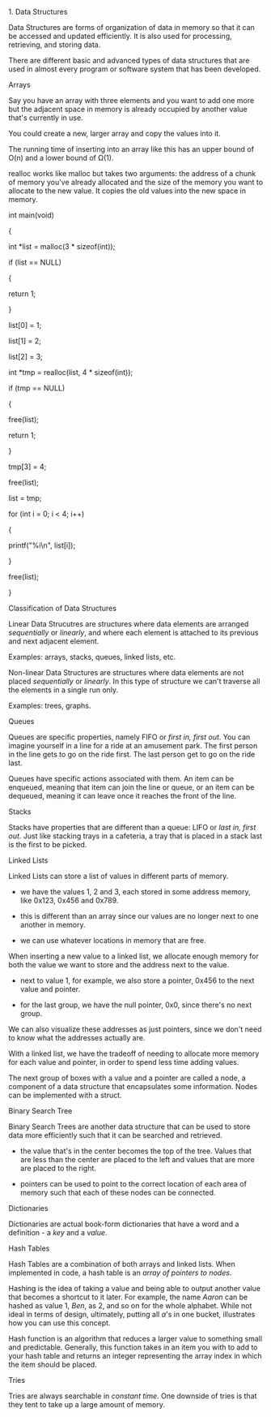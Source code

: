 1\. Data Structures

Data Structures are forms of organization of data in memory so that it
can be accessed and updated efficiently. It is also used for processing,
retrieving, and storing data.

There are different basic and advanced types of data structures that are
used in almost every program or software system that has been developed.

Arrays

Say you have an array with three elements and you want to add one more
but the adjacent space in memory is already occupied by another value
that\'s currently in use.

You could create a new, larger array and copy the values into it.

The running time of inserting into an array like this has an upper bound
of O(n) and a lower bound of Ω(1).

realloc works like malloc but takes two arguments: the address of a
chunk of memory you\'ve already allocated and the size of the memory you
want to allocate to the new value. It copies the old values into the new
space in memory.

int main(void)

{

int \*list = malloc(3 \* sizeof(int));

if (list == NULL)

{

return 1;

}

list\[0\] = 1;

list\[1\] = 2;

list\[2\] = 3;

int \*tmp = realloc(list, 4 \* sizeof(int));

if (tmp == NULL)

{

free(list);

return 1;

}

tmp\[3\] = 4;

free(list);

list = tmp;

for (int i = 0; i \< 4; i++)

{

printf(\"%i\n\", list\[i\]);

}

free(list);

}

Classification of Data Structures

Linear Data Strucutres are structures where data elements are arranged
*sequentially* or *linearly*, and where each element is attached to its
previous and next adjacent element.

Examples: arrays, stacks, queues, linked lists, etc.

Non-linear Data Structures are structures where data elements are not
placed *sequentially* or *linearly*. In this type of structure we can\'t
traverse all the elements in a single run only.

Examples: trees, graphs.

Queues

Queues are specific properties, namely FIFO or *first in, first out*.
You can imagine yourself in a line for a ride at an amusement park. The
first person in the line gets to go on the ride first. The last person
get to go on the ride last.

Queues have specific actions associated with them. An item can be
enqueued, meaning that item can join the line or queue, or an item can
be dequeued, meaning it can leave once it reaches the front of the line.

Stacks

Stacks have properties that are different than a queue: LIFO or *last
in, first out*. Just like stacking trays in a cafeteria, a tray that is
placed in a stack last is the first to be picked.

Linked Lists

Linked Lists can store a list of values in different parts of memory.

- we have the values 1, 2 and 3, each stored in some address memory,
  like 0x123, 0x456 and 0x789.

- this is different than an array since our values are no longer next to
  one another in memory.

- we can use whatever locations in memory that are free.

When inserting a new value to a linked list, we allocate enough memory
for both the value we want to store and the address next to the value.

- next to value 1, for example, we also store a pointer, 0x456 to the
  next value and pointer.

- for the last group, we have the null pointer, 0x0, since there\'s no
  next group.

We can also visualize these addresses as just pointers, since we don\'t
need to know what the addresses actually are.

With a linked list, we have the tradeoff of needing to allocate more
memory for each value and pointer, in order to spend less time adding
values.

The next group of boxes with a value and a pointer are called a node, a
component of a data structure that encapsulates some information. Nodes
can be implemented with a struct.

Binary Search Tree

Binary Search Trees are another data structure that can be used to store
data more efficiently such that it can be searched and retrieved.

- the value that\'s in the center becomes the top of the tree. Values
  that are less than the center are placed to the left and values that
  are more are placed to the right.

- pointers can be used to point to the correct location of each area of
  memory such that each of these nodes can be connected.

Dictionaries

Dictionaries are actual book-form dictionaries that have a word and a
definition - a *key* and a *value*.

Hash Tables

Hash Tables are a combination of both arrays and linked lists. When
implemented in code, a hash table is an *array of pointers to nodes*.

Hashing is the idea of taking a value and being able to output another
value that becomes a shortcut to it later. For example, the name *Aaron*
can be hashed as value 1, *Ben*, as 2, and so on for the whole alphabet.
While not ideal in terms of design, ultimately, putting all *a*\'s in
one bucket, illustrates how you can use this concept.

Hash function is an algorithm that reduces a larger value to something
small and predictable. Generally, this function takes in an item you
with to add to your hash table and returns an integer representing the
array index in which the item should be placed.

Tries

Tries are always searchable in *constant time*. One downside of tries is
that they tent to take up a large amount of memory.
